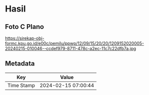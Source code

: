 # Hasil

## Foto C Plano

https://sirekap-obj-formc.kpu.go.id/e00c/pemilu/ppwp/12/09/15/20/20/1209152020005-20240215-010046--ccdef979-8711-478c-a2ec-11c7c22dfb7a.jpg


## Metadata

| Key        | Value               |
| ---------- | ------------------- |
| Time Stamp | 2024-02-15 07:00:44 |




